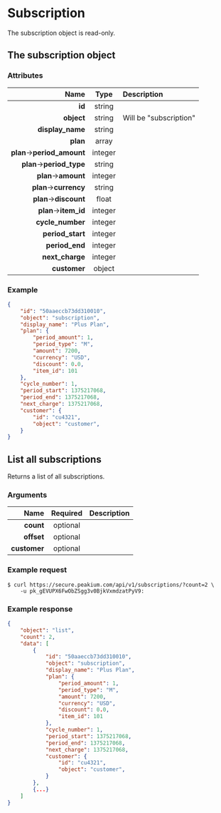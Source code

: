 Subscription
===========

The subscription object is read-only.

The subscription object
-----------------

### Attributes

Name | Type | Description
--:|:-:|:--
**id** | string |
**object** | string | Will be "subscription"
**display_name** | string |
**plan** | array | 
**plan**->**period_amount** | integer | 
**plan**->**period_type** | string | 
**plan**->**amount** | integer | 
**plan**->**currency** | string | 
**plan**->**discount** | float | 
**plan**->**item_id** | integer | 
**cycle_number** | integer |
**period_start** | integer |
**period_end** | integer |
**next_charge** | integer |
**customer** | object |

### Example

```json
{
	"id": "50aaeccb73dd310010",
	"object": "subscription",
	"display_name": "Plus Plan",
	"plan": {
		"period_amount": 1,
		"period_type": "M",
		"amount": 7200,
		"currency": "USD",
		"discount": 0.0,
		"item_id": 101
	},
	"cycle_number": 1,
	"period_start": 1375217068,
	"period_end": 1375217068,
	"next_charge": 1375217068,
	"customer": {
		"id": "cu4321",
		"object": "customer",
	}
}
```

List all subscriptions
-----------------
Returns a list of all subscriptions.

### Arguments

Name | Required | Description
--:|:-:|:--
**count** | optional |
**offset** | optional |
**customer** | optional |

### Example request

	$ curl https://secure.peakium.com/api/v1/subscriptions/?count=2 \
		-u pk_gEVUPX6FwObZSgg3v0BjkVxmdzatPyV9:

### Example response

```json
{
	"object": "list",
	"count": 2,
	"data": [
		{
			"id": "50aaeccb73dd310010",
			"object": "subscription",
			"display_name": "Plus Plan",
			"plan": {
				"period_amount": 1,
				"period_type": "M",
				"amount": 7200,
				"currency": "USD",
				"discount": 0.0,
				"item_id": 101
			},
			"cycle_number": 1,
			"period_start": 1375217068,
			"period_end": 1375217068,
			"next_charge": 1375217068,
			"customer": {
				"id": "cu4321",
				"object": "customer",
			}
		},
		{...}
	]
}
```